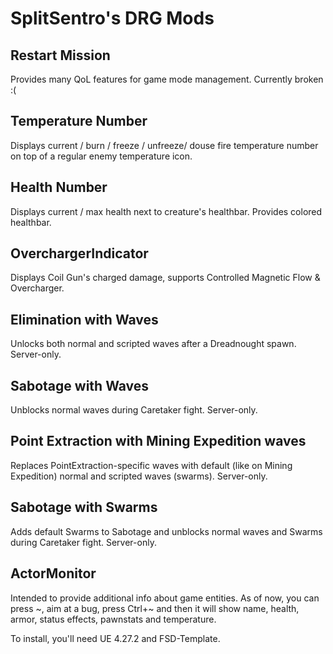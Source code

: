 # SplitSentro's DRG Mods

## Restart Mission
Provides many QoL features for game mode management. Currently broken :(

## Temperature Number
Displays current / burn / freeze / unfreeze/ douse fire temperature number on top of a regular enemy temperature icon.

## Health Number
Displays current / max health next to creature's healthbar. Provides colored healthbar.

## OverchargerIndicator
Displays Coil Gun's charged damage, supports Controlled Magnetic Flow & Overcharger.

## Elimination with Waves
Unlocks both normal and scripted waves after a Dreadnought spawn. Server-only.

## Sabotage with Waves
Unblocks normal waves during Caretaker fight. Server-only.

## Point Extraction with Mining Expedition waves
Replaces PointExtraction-specific waves with default (like on Mining Expedition) normal and scripted waves (swarms). Server-only.

## Sabotage with Swarms
Adds default Swarms to Sabotage and unblocks normal waves and Swarms during Caretaker fight. Server-only.

## ActorMonitor
Intended to provide additional info about game entities. As of now, you can press \~, aim at a bug, press Ctrl+\~ and then it will show name, health, armor, status effects, pawnstats and temperature.

To install, you'll need UE 4.27.2 and FSD-Template.
